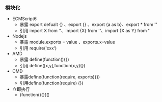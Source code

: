 ### 模块化

- ECMScript6
  - 暴露 export defualt {} 、export {} 、export {a as b}、export * from ''
  - 引用 import X from ''、import {X} from ''、import {X as Y} from ''
- Nodejs
  - 暴露 module.exports = value 、exports.x=value
  - 引用 require('xxx')
- AMD
  - 暴露 define(function(){})
  - 引用 define([x,y],function(x,y){})
- CMD
  - 暴露define(function(require, exports){})
  - 引用define(function(require) {})
- 立即执行
  - (function(){})()